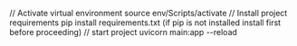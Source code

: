// Activate virtual environment
source env/Scripts/activate
// Install project requirements
pip install requirements.txt (if pip is not installed install first before proceeding)
// start project
uvicorn main:app --reload
